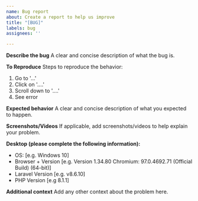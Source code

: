 ```yaml
---
name: Bug report
about: Create a report to help us improve
title: "[BUG]"
labels: bug
assignees: ''

---
```


**Describe the bug**
A clear and concise description of what the bug is.

**To Reproduce**
Steps to reproduce the behavior:
1. Go to '...'
2. Click on '....'
3. Scroll down to '....'
4. See error

**Expected behavior**
A clear and concise description of what you expected to happen.

**Screenshots/Videos**
If applicable, add screenshots/videos to help explain your problem.

**Desktop (please complete the following information):**
 - OS: [e.g. Windows 10]
 - Browser + Version [e.g. Version 1.34.80 Chromium: 97.0.4692.71 (Official Build) (64-bit)]
 - Laravel Version [e.g. v8.6.10]
 - PHP Version [e.g 8.1.1]

**Additional context**
Add any other context about the problem here.
